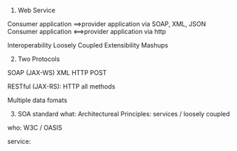 1. Web Service

Consumer application ==>provider application via SOAP, XML, JSON
Consumer application <==>provider application via http

Interoperability
Loosely Coupled
Extensibility
Mashups

2. Two Protocols 

SOAP (JAX-WS)
XML  HTTP POST

RESTful (JAX-RS): HTTP all methods

Multiple data fomats

3. SOA standard
what:
Architectureal Principles: services / loosely coupled

who:  W3C / OASIS

service:
